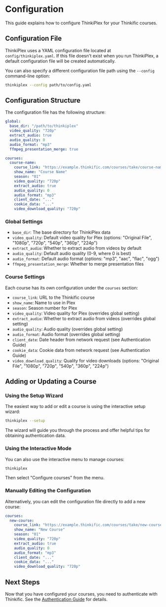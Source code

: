 # Configuration

This guide explains how to configure ThinkiPlex for your Thinkific courses.

## Configuration File

ThinkiPlex uses a YAML configuration file located at `config/thinkiplex.yaml`. If this file doesn't exist when you run ThinkiPlex, a default configuration file will be created automatically.

You can also specify a different configuration file path using the `--config` command-line option:

```bash
thinkiplex --config path/to/config.yaml
```

## Configuration Structure

The configuration file has the following structure:

```yaml
global:
  base_dir: "/path/to/thinkiplex"
  video_quality: "720p"
  extract_audio: true
  audio_quality: 0
  audio_format: "mp3"
  ffmpeg_presentation_merge: true

courses:
  course-name:
    course_link: "https://example.thinkific.com/courses/take/course-name"
    show_name: "Course Name"
    season: "01"
    video_quality: "720p"
    extract_audio: true
    audio_quality: 0
    audio_format: "mp3"
    client_date: "..."
    cookie_data: "..."
    video_download_quality: "720p"
```

### Global Settings

- `base_dir`: The base directory for ThinkiPlex data
- `video_quality`: Default video quality for Plex (options: "Original File", "1080p", "720p", "540p", "360p", "224p")
- `extract_audio`: Whether to extract audio from videos by default
- `audio_quality`: Default audio quality (0-9, where 0 is best)
- `audio_format`: Default audio format (options: "mp3", "aac", "flac", "ogg")
- `ffmpeg_presentation_merge`: Whether to merge presentation files

### Course Settings

Each course has its own configuration under the `courses` section:

- `course_link`: URL to the Thinkific course
- `show_name`: Name to use in Plex
- `season`: Season number for Plex
- `video_quality`: Video quality for Plex (overrides global setting)
- `extract_audio`: Whether to extract audio from videos (overrides global setting)
- `audio_quality`: Audio quality (overrides global setting)
- `audio_format`: Audio format (overrides global setting)
- `client_date`: Date header from network request (see Authentication Guide)
- `cookie_data`: Cookie data from network request (see Authentication Guide)
- `video_download_quality`: Quality for video downloads (options: "Original File", "1080p", "720p", "540p", "360p", "224p")

## Adding or Updating a Course

### Using the Setup Wizard

The easiest way to add or edit a course is using the interactive setup wizard:

```bash
thinkiplex --setup
```

The wizard will guide you through the process and offer helpful tips for obtaining authentication data.

### Using the Interactive Mode

You can also use the interactive menu to manage courses:

```bash
thinkiplex
```

Then select "Configure courses" from the menu.

### Manually Editing the Configuration

Alternatively, you can edit the configuration file directly to add a new course:

```yaml
courses:
  new-course:
    course_link: "https://example.thinkific.com/courses/take/new-course"
    show_name: "New Course"
    season: "01"
    video_quality: "720p"
    extract_audio: true
    audio_quality: 0
    audio_format: "mp3"
    client_date: "..."
    cookie_data: "..."
    video_download_quality: "720p"
```

## Next Steps

Now that you have configured your courses, you need to authenticate with Thinkific. See the [Authentication Guide](authentication.md) for details.
